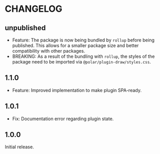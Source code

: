 # CHANGELOG

## unpublished

- Feature: The package is now being bundled by `rollup` before being published. This allows for a smaller package size and better compatibility with other packages.
- BREAKING: As a result of the bundling with `rollup`, the styles of the package need to be imported via `@polar/plugin-draw/styles.css`.

## 1.1.0

- Feature: Improved implementation to make plugin SPA-ready.

## 1.0.1

- Fix: Documentation error regarding plugin state.

## 1.0.0

Initial release.
